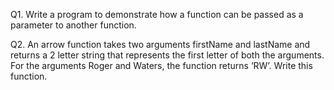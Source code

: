 Q1. Write a program to demonstrate how a function can be passed as a parameter to another function.

Q2. An arrow function takes two arguments firstName and lastName and returns a 2 letter string that represents the first letter of both the arguments. For the arguments Roger and Waters, the function returns ‘RW’. Write this function.